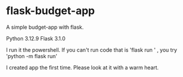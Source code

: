 # flask-budget-app
A simple budget-app with flask.

Python 3.12.9
Flask 3.1.0

I run it the powershell.
If you can't run code that is 'flask run ' , you try 'python -m flask run' 

I created app the first time. Please look at it with a warm heart.
